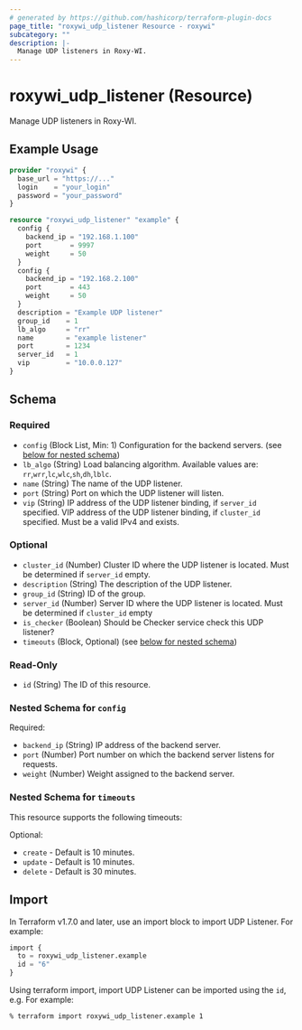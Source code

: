 ```yaml
---
# generated by https://github.com/hashicorp/terraform-plugin-docs
page_title: "roxywi_udp_listener Resource - roxywi"
subcategory: ""
description: |-
  Manage UDP listeners in Roxy-WI.
---
```


# roxywi_udp_listener (Resource)

Manage UDP listeners in Roxy-WI.

## Example Usage

```terraform
provider "roxywi" {
  base_url = "https://..."
  login    = "your_login"
  password = "your_password"
}

resource "roxywi_udp_listener" "example" {
  config {
    backend_ip = "192.168.1.100"
    port       = 9997
    weight     = 50
  }
  config {
    backend_ip = "192.168.2.100"
    port       = 443
    weight     = 50
  }
  description = "Example UDP listener"
  group_id    = 1
  lb_algo     = "rr"
  name        = "example listener"
  port        = 1234
  server_id   = 1
  vip         = "10.0.0.127"
}
```

## Schema

### Required

- `config` (Block List, Min: 1) Configuration for the backend servers. (see [below for nested schema](#nestedblock--config))
- `lb_algo` (String) Load balancing algorithm. Available values are: `rr`,`wrr`,`lc`,`wlc`,`sh`,`dh`,`lblc`.
- `name` (String) The name of the UDP listener.
- `port` (String) Port on which the UDP listener will listen.
- `vip` (String) IP address of the UDP listener binding, if `server_id` specified. VIP address of the UDP listener binding, if `cluster_id` specified. Must be a valid IPv4 and exists.

### Optional

- `cluster_id` (Number) Cluster ID where the UDP listener is located. Must be determined if `server_id` empty.
- `description` (String) The description of the UDP listener.
- `group_id` (String) ID of the group.
- `server_id` (Number) Server ID where the UDP listener is located. Must be determined if `cluster_id` empty
- `is_checker` (Boolean) Should be Checker service check this UDP listener?
- `timeouts` (Block, Optional) (see [below for nested schema](#nestedblock--timeouts))

### Read-Only

- `id` (String) The ID of this resource.

<a id="nestedblock--config"></a>

### Nested Schema for `config`

Required:

- `backend_ip` (String) IP address of the backend server.
- `port` (Number) Port number on which the backend server listens for requests.
- `weight` (Number) Weight assigned to the backend server.

<a id="nestedblock--timeouts"></a>

### Nested Schema for `timeouts`

This resource supports the following timeouts:

Optional:

* `create` - Default is 10 minutes.
* `update` - Default is 10 minutes.
* `delete` - Default is 30 minutes.

## Import

In Terraform v1.7.0 and later, use an import block to import UDP Listener. For example:

```terraform
import {
  to = roxywi_udp_listener.example
  id = "6"
}
```

Using terraform import, import UDP Listener can be imported using the `id`, e.g. For example:

```shell
% terraform import roxywi_udp_listener.example 1
```